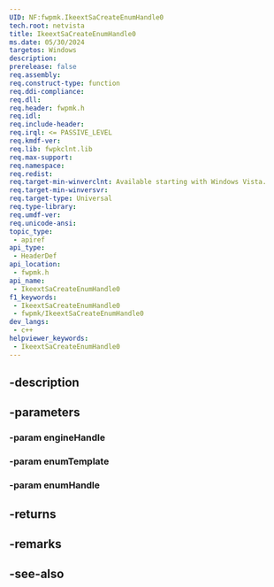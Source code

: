 ```yaml
---
UID: NF:fwpmk.IkeextSaCreateEnumHandle0
tech.root: netvista
title: IkeextSaCreateEnumHandle0
ms.date: 05/30/2024
targetos: Windows
description: 
prerelease: false
req.assembly: 
req.construct-type: function
req.ddi-compliance: 
req.dll: 
req.header: fwpmk.h
req.idl: 
req.include-header: 
req.irql: <= PASSIVE_LEVEL
req.kmdf-ver: 
req.lib: fwpkclnt.lib
req.max-support: 
req.namespace: 
req.redist: 
req.target-min-winverclnt: Available starting with Windows Vista.
req.target-min-winversvr: 
req.target-type: Universal
req.type-library: 
req.umdf-ver: 
req.unicode-ansi: 
topic_type:
 - apiref
api_type:
 - HeaderDef
api_location:
 - fwpmk.h
api_name:
 - IkeextSaCreateEnumHandle0
f1_keywords:
 - IkeextSaCreateEnumHandle0
 - fwpmk/IkeextSaCreateEnumHandle0
dev_langs:
 - c++
helpviewer_keywords:
 - IkeextSaCreateEnumHandle0
---
```


## -description

## -parameters

### -param engineHandle

### -param enumTemplate

### -param enumHandle

## -returns

## -remarks

## -see-also

